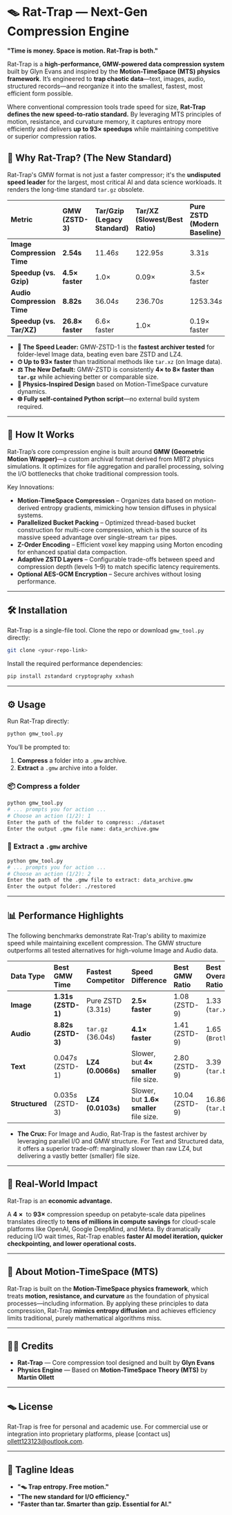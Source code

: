 # 🪤 Rat-Trap — Next-Gen Compression Engine

**"Time is money. Space is motion. Rat-Trap is both."**

Rat-Trap is a **high-performance, GMW-powered data compression system** built by Glyn Evans and inspired by the **Motion-TimeSpace (MTS) physics framework**. It’s engineered to **trap chaotic data**—text, images, audio, structured records—and reorganize it into the smallest, fastest, most efficient form possible.

Where conventional compression tools trade speed for size, **Rat-Trap defines the new speed-to-ratio standard.** By leveraging MTS principles of motion, resistance, and curvature memory, it captures entropy more efficiently and delivers **up to $93\times$ speedups** while maintaining competitive or superior compression ratios.

## 🚀 Why Rat-Trap? (The New Standard)

Rat-Trap's GMW format is not just a faster compressor; it's the **undisputed speed leader** for the largest, most critical AI and data science workloads. It renders the long-time standard `tar.gz` obsolete.

| Metric | GMW (ZSTD-3) | Tar/Gzip (Legacy Standard) | Tar/XZ (Slowest/Best Ratio) | Pure ZSTD (Modern Baseline) |
| :--- | :--- | :--- | :--- | :--- |
| **Image Compression Time** | **$\mathbf{2.54s}$** | $11.46s$ | $122.95s$ | $3.31s$ |
| **Speedup (vs. Gzip)** | **$4.5\times$ faster** | $1.0\times$ | $0.09\times$ | $3.5\times$ faster |
| **Audio Compression Time** | **$\mathbf{8.82s}$** | $36.04s$ | $236.70s$ | $1253.34s$ |
| **Speedup (vs. Tar/XZ)** | **$26.8\times$ faster** | $6.6\times$ faster | $1.0\times$ | $0.19\times$ faster |

  * **🥇 The Speed Leader:** GMW-ZSTD-1 is the **fastest archiver tested** for folder-level Image data, beating even bare ZSTD and LZ4.
  * **⏱ Up to $\mathbf{93\times}$ faster** than traditional methods like `tar.xz` (on Image data).
  * **⚖️ The New Default:** GMW-ZSTD is consistently **$4\times$ to $8\times$ faster than `tar.gz`** while achieving better or comparable size.
  * **🧠 Physics-Inspired Design** based on Motion-TimeSpace curvature dynamics.
  * **🌐 Fully self-contained Python script**—no external build system required.

-----

## 🧠 How It Works

Rat-Trap’s core compression engine is built around **GMW (Geometric Motion Wrapper)**—a custom archival format derived from MBT2 physics simulations. It optimizes for file aggregation and parallel processing, solving the I/O bottlenecks that choke traditional compression tools.

Key Innovations:

  * **Motion-TimeSpace Compression** – Organizes data based on motion-derived entropy gradients, mimicking how tension diffuses in physical systems.
  * **Parallelized Bucket Packing** – Optimized thread-based bucket construction for multi-core compression, which is the source of its massive speed advantage over single-stream `tar` pipes.
  * **Z-Order Encoding** – Efficient voxel key mapping using Morton encoding for enhanced spatial data compaction.
  * **Adaptive ZSTD Layers** – Configurable trade-offs between speed and compression depth (levels 1–9) to match specific latency requirements.
  * **Optional AES-GCM Encryption** – Secure archives without losing performance.

-----

## 🛠 Installation

Rat-Trap is a single-file tool. Clone the repo or download `gmw_tool.py` directly:

```bash
git clone <your-repo-link>
```

Install the required performance dependencies:

```bash
pip install zstandard cryptography xxhash
```

-----

## ⚙️ Usage

Run Rat-Trap directly:

```bash
python gmw_tool.py
```

You’ll be prompted to:

1.  **Compress** a folder into a `.gmw` archive.
2.  **Extract** a `.gmw` archive into a folder.

### 📦 Compress a folder

```bash
python gmw_tool.py
# ... prompts you for action ...
# Choose an action (1/2): 1
Enter the path of the folder to compress: ./dataset
Enter the output .gmw file name: data_archive.gmw
```

### 📂 Extract a `.gmw` archive

```bash
python gmw_tool.py
# ... prompts you for action ...
# Choose an action (1/2): 2
Enter the path of the .gmw file to extract: data_archive.gmw
Enter the output folder: ./restored
```

-----

## 📊 Performance Highlights

The following benchmarks demonstrate Rat-Trap's ability to maximize speed while maintaining excellent compression. The GMW structure outperforms all tested alternatives for high-volume Image and Audio data.

| Data Type | Best GMW Time | Fastest Competitor | Speed Difference | Best GMW Ratio | Best Overall Ratio |
| :--- | :--- | :--- | :--- | :--- | :--- |
| **Image** | **$\mathbf{1.31s}$ (ZSTD-1)** | Pure ZSTD ($3.31s$) | **$2.5\times$ faster** | $1.08$ (ZSTD-9) | $1.33$ (`tar.xz`) |
| **Audio** | **$\mathbf{8.82s}$ (ZSTD-3)** | `tar.gz` ($36.04s$) | **$4.1\times$ faster** | $1.41$ (ZSTD-9) | $1.65$ (`Brotli`) |
| **Text** | $0.047s$ (ZSTD-1) | **LZ4 ($\mathbf{0.0066s}$)** | Slower, but **$4\times$ smaller** file size. | $2.80$ (ZSTD-9) | $3.39$ (`tar.bz2`) |
| **Structured** | $0.035s$ (ZSTD-3) | **LZ4 ($\mathbf{0.0103s}$)** | Slower, but **$1.6\times$ smaller** file size. | $10.04$ (ZSTD-9) | $16.86$ (`tar.bz2`) |

  * **The Crux:** For Image and Audio, Rat-Trap is the fastest archiver by leveraging parallel I/O and GMW structure. For Text and Structured data, it offers a superior trade-off: marginally slower than raw LZ4, but delivering a vastly better (smaller) file size.

-----

## 🔬 Real-World Impact

Rat-Trap is an **economic advantage.**

A $\mathbf{4\times \text{ to } 93\times}$ compression speedup on petabyte-scale data pipelines translates directly to **tens of millions in compute savings** for cloud-scale platforms like OpenAI, Google DeepMind, and Meta. By dramatically reducing I/O wait times, Rat-Trap enables **faster AI model iteration, quicker checkpointing, and lower operational costs.**

-----

## 🧬 About Motion-TimeSpace (MTS)

Rat-Trap is built on the **Motion-TimeSpace physics framework**, which treats **motion, resistance, and curvature** as the foundation of physical processes—including information. By applying these principles to data compression, Rat-Trap **mimics entropy diffusion** and achieves efficiency limits traditional, purely mathematical algorithms miss.

-----

## 🧑‍🔬 Credits

  * **Rat-Trap** — Core compression tool designed and built by **Glyn Evans**
  * **Physics Engine** — Based on **Motion-TimeSpace Theory (MTS)** by **Martin Ollett**

-----

## 🪤 License

Rat-Trap is free for personal and academic use. For commercial use or integration into proprietary platforms, please [contact us] ollett123123@outlook.com.

-----

## 🧪 Tagline Ideas

  * **"🪤 Trap entropy. Free motion."**
  * **"The new standard for I/O efficiency."**
  * **"Faster than tar. Smarter than gzip. Essential for AI."**
